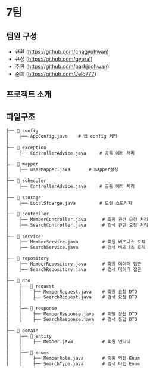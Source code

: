 # 7팀

## 팀원 구성
- 규환 (https://github.com/chagyuhwan)
- 규성 (https://github.com/gyural)
- 주환 (https://github.com/parkjoohwan)
- 준희 (https://github.com/Jelo777)

## 프로젝트 소개


## 파일구조
```markdown
├── 📂 config
│    ├── AppConfig.java    # 앱 config 처리
│
├── 📂 exception
│    ├── ControllerAdvice.java     # 공통 예외 처리
│
├── 📂 mapper
│    ├── userMapper.java       # mapper설정
│
├── 📂 scheduler
│    ├── ControllerAdvice.java     # 공통 예외 처리
│
├── 📂 storage
│    ├── LocalStoarge.java         # 로컬 스토리지
│
├── 📂 controller
│    ├── MemberController.java      # 회원 관련 요청 처리
│    ├── SearchController.java      # 검색 관련 요청 처리
│
├── 📂 service
│    ├── MemberService.java         # 회원 비즈니스 로직
│    ├── SearchService.java         # 검색 비즈니스 로직
│
├── 📂 repository
│    ├── MemberRepository.java      # 회원 데이터 접근
│    ├── SearchRepository.java      # 검색 데이터 접근
│
├── 📂 dto
│    ├── 📂 request
│    │    ├── MemberRequest.java    # 회원 요청 DTO
│    │    ├── SearchRequest.java    # 검색 요청 DTO
│    │
│    ├── 📂 response
│    │    ├── MemberResponse.java   # 회원 응답 DTO
│    │    ├── SearchResponse.java   # 검색 응답 DTO
│
├── 📂 domain
│    ├── 📂 entity
│    │    ├── Member.java           # 회원 엔티티
│    │
│    ├── 📂 enums
│    │    ├── MemberRole.java       # 회원 역할 Enum
│    │    ├── SearchType.java       # 검색 타입 Enum
```